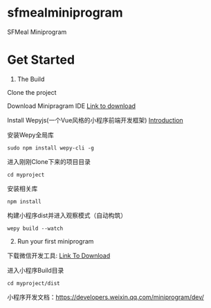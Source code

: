 # sfmealminiprogram
SFMeal Miniprogram

# Get Started

1. The Build

Clone the project

Download Minipragram IDE  [Link to download](https://www.egret.com/products/wing.html)

Install Wepyjs(一个Vue风格的小程序前端开发框架) [Introduction](https://tencent.github.io/wepy/document.html#/?id=wepy%E9%A1%B9%E7%9B%AE%E7%9A%84%E5%88%9B%E5%BB%BA%E4%B8%8E%E4%BD%BF%E7%94%A8)

安装Wepy全局库
```
sudo npm install wepy-cli -g
```
进入刚刚Clone下来的项目目录
```
cd myproject
```
安装相关库
```
npm install
```
构建小程序dist并进入观察模式（自动构筑）
```
wepy build --watch
```

2. Run your first miniprogram

下载微信开发工具: [Link To Download](https://developers.weixin.qq.com/miniprogram/dev/devtools/download.html)

进入小程序Build目录
```
cd myproject/dist
```

小程序开发文档：https://developers.weixin.qq.com/miniprogram/dev/
